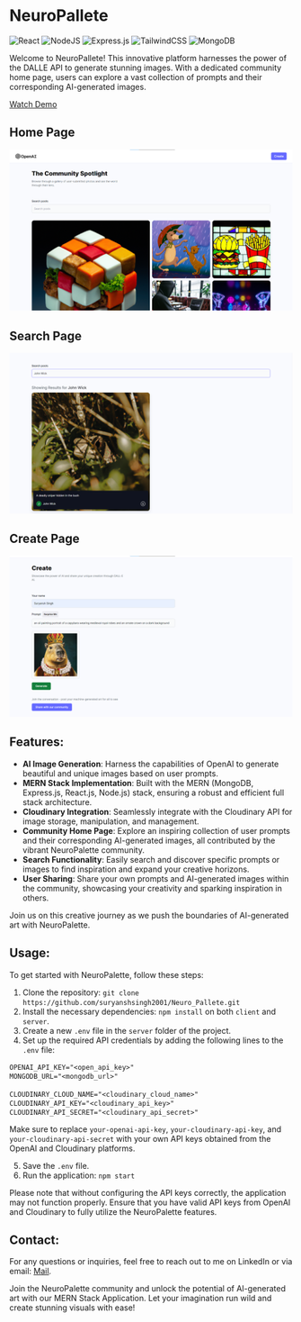 # NeuroPallete
![React](https://img.shields.io/badge/react-%2320232a.svg?style=for-the-badge&logo=react&logoColor=%2361DAFB) ![NodeJS](https://img.shields.io/badge/node.js-6DA55F?style=for-the-badge&logo=node.js&logoColor=white)  ![Express.js](https://img.shields.io/badge/express.js-%23404d59.svg?style=for-the-badge&logo=express&logoColor=%2361DAFB) ![TailwindCSS](https://img.shields.io/badge/tailwindcss-%2338B2AC.svg?style=for-the-badge&logo=tailwind-css&logoColor=white) ![MongoDB](https://img.shields.io/badge/MongoDB-%234ea94b.svg?style=for-the-badge&logo=mongodb&logoColor=white)

Welcome to NeuroPallete! This innovative platform harnesses the power of the DALLE API to generate stunning images. With a dedicated community home page, users can explore a vast collection of prompts and their corresponding AI-generated images.
 
[Watch Demo](https://youtu.be/kCuvPMvV3Gc)

## Home Page 
![Home](https://github.com/suryanshsingh2001/Neuro_Pallete/blob/main/Home%20Page.png?raw=true) 

## Search Page
![Search](https://github.com/suryanshsingh2001/Neuro_Pallete/blob/main/Search.png?raw=true)

## Create Page
![Search](https://github.com/suryanshsingh2001/Neuro_Pallete/blob/main/Create.png?raw=true)

## Features:

- **AI Image Generation**: Harness the capabilities of OpenAI to generate beautiful and unique images based on user prompts.
- **MERN Stack Implementation**: Built with the MERN (MongoDB, Express.js, React.js, Node.js) stack, ensuring a robust and efficient full stack architecture.
- **Cloudinary Integration**: Seamlessly integrate with the Cloudinary API for image storage, manipulation, and management.
- **Community Home Page**: Explore an inspiring collection of user prompts and their corresponding AI-generated images, all contributed by the vibrant NeuroPalette community.
- **Search Functionality**: Easily search and discover specific prompts or images to find inspiration and expand your creative horizons.
- **User Sharing**: Share your own prompts and AI-generated images within the community, showcasing your creativity and sparking inspiration in others.


Join us on this creative journey as we push the boundaries of AI-generated art with NeuroPalette.

## Usage:

To get started with NeuroPalette, follow these steps:

1. Clone the repository: `git clone https://github.com/suryanshsingh2001/Neuro_Pallete.git`
2. Install the necessary dependencies: `npm install` on both `client` and `server`.
3. Create a new `.env` file in the `server` folder of the project.
4. Set up the required API credentials by adding the following lines to the `.env` file:

```
OPENAI_API_KEY="<open_api_key>"
MONGODB_URL="<mongodb_url>"

CLOUDINARY_CLOUD_NAME="<cloudinary_cloud_name>"
CLOUDINARY_API_KEY="<cloudinary_api_key>"
CLOUDINARY_API_SECRET="<cloudinary_api_secret>"
```
Make sure to replace `your-openai-api-key`, `your-cloudinary-api-key`, and `your-cloudinary-api-secret` with your own API keys obtained from the OpenAI and Cloudinary platforms.

5. Save the `.env` file.
6. Run the application: `npm start`

Please note that without configuring the API keys correctly, the application may not function properly. Ensure that you have valid API keys from OpenAI and Cloudinary to fully utilize the NeuroPalette features.

## Contact:

For any questions or inquiries, feel free to reach out to me on LinkedIn or via email: [Mail](mailto:ricochetthestoryteller2001@gmail.com
).

Join the NeuroPalette community and unlock the potential of AI-generated art with our MERN Stack Application. Let your imagination run wild and create stunning visuals with ease!

